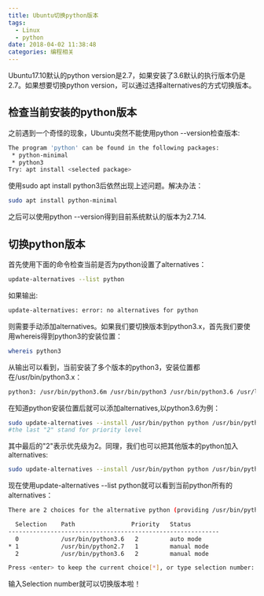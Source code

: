 ```yaml
---
title: Ubuntu切换python版本
tags:
  - Linux
  - python
date: 2018-04-02 11:38:48
categories: 编程相关
---
```

  Ubuntu17.10默认的python version是2.7，如果安装了3.6默认的执行版本仍是2.7。如果想要切换python version，可以通过选择alternatives的方式切换版本。
<!--more-->

## 检查当前安装的python版本
  之前遇到一个奇怪的现象，Ubuntu突然不能使用python --version检查版本:
```sh
The program 'python' can be found in the following packages:
 * python-minimal
 * python3
Try: apt install <selected package>
```
使用sudo apt install python3后依然出现上述问题。解决办法：
```sh
sudo apt install python-minimal
```
之后可以使用python --version得到目前系统默认的版本为2.7.14.

## 切换python版本
首先使用下面的命令检查当前是否为python设置了alternatives：
```sh
update-alternatives --list python
```
如果输出:
```sh
update-alternatives: error: no alternatives for python
```
则需要手动添加alternatives。如果我们要切换版本到python3.x，首先我们要使用whereis得到python3的安装位置：
```sh
whereis python3
```
从输出可以看到，当前安装了多个版本的python3，安装位置都在/usr/bin/python3.x：
```sh
python3: /usr/bin/python3.6m /usr/bin/python3 /usr/bin/python3.6 /usr/lib/python3.7 /usr/lib/python3 /usr/lib/python3.6 /etc/python3 /etc/python3.6 /usr/local/lib/python3.6 /usr/include/python3.6m /usr/share/python3 /usr/share/man/man1/python3.1.gz
```
在知道python安装位置后就可以添加alternatives,以python3.6为例：
```sh
sudo update-alternatives --install /usr/bin/python python /usr/bin/python3.6 2
#the last "2" stand for priority level
```
其中最后的"2"表示优先级为2。同理，我们也可以把其他版本的python加入alternatives:
```sh
sudo update-alternatives --install /usr/bin/python python /usr/bin/python2.7 1
```
现在使用update-alternatives --list python就可以看到当前python所有的alternatives：
```sh
There are 2 choices for the alternative python (providing /usr/bin/python).

  Selection    Path                Priority   Status
------------------------------------------------------------
  0            /usr/bin/python3.6   2         auto mode
* 1            /usr/bin/python2.7   1         manual mode
  2            /usr/bin/python3.6   2         manual mode

Press <enter> to keep the current choice[*], or type selection number:
```
输入Selection number就可以切换版本啦！
